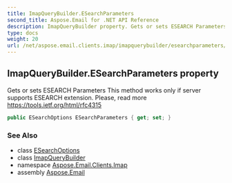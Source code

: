 ```yaml
---
title: ImapQueryBuilder.ESearchParameters
second_title: Aspose.Email for .NET API Reference
description: ImapQueryBuilder property. Gets or sets ESEARCH Parameters This method works only if server supports ESEARCH extension. Please read more https//tools.ietf.org/html/rfc4315
type: docs
weight: 20
url: /net/aspose.email.clients.imap/imapquerybuilder/esearchparameters/
---
```

## ImapQueryBuilder.ESearchParameters property

Gets or sets ESEARCH Parameters This method works only if server supports ESEARCH extension. Please, read more https://tools.ietf.org/html/rfc4315

```csharp
public ESearchOptions ESearchParameters { get; set; }
```

### See Also

* class [ESearchOptions](../../esearchoptions/)
* class [ImapQueryBuilder](../)
* namespace [Aspose.Email.Clients.Imap](../../imapquerybuilder/)
* assembly [Aspose.Email](../../../)


